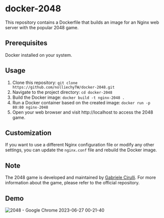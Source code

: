 # docker-2048
This repository contains a Dockerfile that builds an image for an Nginx web server with the popular 2048 game.

## Prerequisites
Docker installed on your system.

## Usage
1. Clone this repository:
`git clone https://github.com/nolliechyTW/docker-2048.git`
2. Navigate to the project directory:
`cd docker-2048`
3. Build the Docker image:
`docker build -t nginx-2048 .`
4. Run a Docker container based on the created image:
`docker run -p 80:80 nginx-2048`
5. Open your web browser and visit http://localhost to access the 2048 game.

## Customization
If you want to use a different Nginx configuration file or modify any other settings, you can update the `nginx.conf` file and rebuild the Docker image.

## Note
The 2048 game is developed and maintained by [Gabriele Cirulli](https://github.com/gabrielecirulli/2048). For more information about the game, please refer to the official repository.

## Demo
![2048 - Google Chrome 2023-06-27 00-21-40](https://github.com/nolliechyTW/docker-2048/assets/106467497/9c09f067-aa71-4063-814d-c60730da8529)
